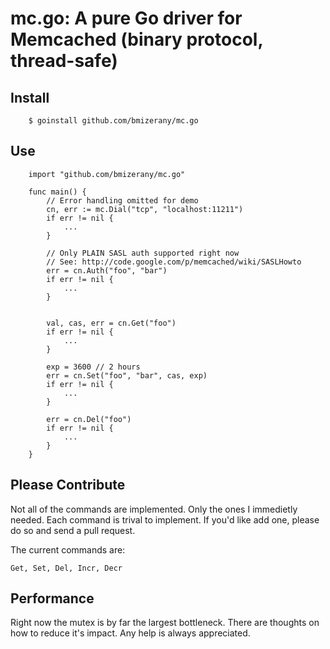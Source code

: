 # mc.go: A pure Go driver for Memcached (binary protocol, thread-safe)

## Install

		$ goinstall github.com/bmizerany/mc.go

## Use

		import "github.com/bmizerany/mc.go"

		func main() {
			// Error handling omitted for demo
			cn, err := mc.Dial("tcp", "localhost:11211")
			if err != nil {
				...
			}

			// Only PLAIN SASL auth supported right now
			// See: http://code.google.com/p/memcached/wiki/SASLHowto
			err = cn.Auth("foo", "bar")
			if err != nil {
				...
			}
			

			val, cas, err = cn.Get("foo")
			if err != nil {
				...
			}

			exp = 3600 // 2 hours
			err = cn.Set("foo", "bar", cas, exp)
			if err != nil {
				...
			}

			err = cn.Del("foo")
			if err != nil {
				...
			}
		}

## Please Contribute

Not all of the commands are implemented. Only the ones I immedietly needed. Each command is
trival to implement. If you'd like add one, please do so and send a pull request.

The current commands are:

	Get, Set, Del, Incr, Decr

## Performance

Right now the mutex is by far the largest bottleneck. There are thoughts on how to reduce it's impact. Any help is always appreciated.
